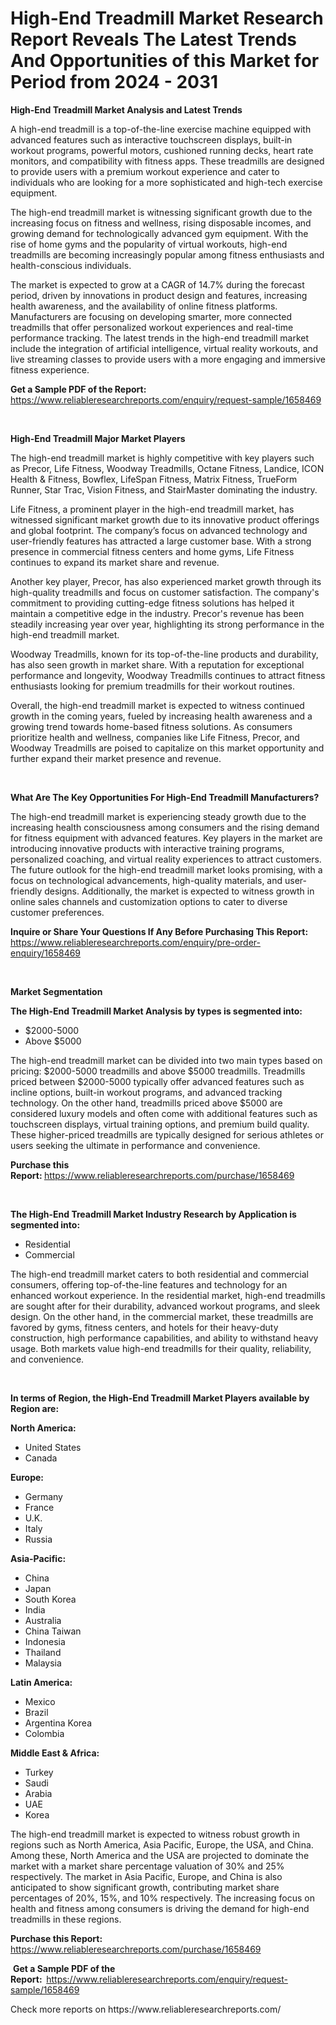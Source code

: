 <p><h1>High-End Treadmill Market Research Report Reveals The Latest Trends And Opportunities of this Market for Period from 2024 - 2031</h1></p><p><strong>High-End Treadmill Market Analysis and Latest Trends</strong></p>
<p><p>A high-end treadmill is a top-of-the-line exercise machine equipped with advanced features such as interactive touchscreen displays, built-in workout programs, powerful motors, cushioned running decks, heart rate monitors, and compatibility with fitness apps. These treadmills are designed to provide users with a premium workout experience and cater to individuals who are looking for a more sophisticated and high-tech exercise equipment.</p><p>The high-end treadmill market is witnessing significant growth due to the increasing focus on fitness and wellness, rising disposable incomes, and growing demand for technologically advanced gym equipment. With the rise of home gyms and the popularity of virtual workouts, high-end treadmills are becoming increasingly popular among fitness enthusiasts and health-conscious individuals.</p><p>The market is expected to grow at a CAGR of 14.7% during the forecast period, driven by innovations in product design and features, increasing health awareness, and the availability of online fitness platforms. Manufacturers are focusing on developing smarter, more connected treadmills that offer personalized workout experiences and real-time performance tracking. The latest trends in the high-end treadmill market include the integration of artificial intelligence, virtual reality workouts, and live streaming classes to provide users with a more engaging and immersive fitness experience.</p></p>
<p><strong>Get a Sample PDF of the Report:&nbsp;</strong> <a href="https://www.reliableresearchreports.com/enquiry/request-sample/1658469">https://www.reliableresearchreports.com/enquiry/request-sample/1658469</a></p>
<p>&nbsp;</p>
<p><strong>High-End Treadmill Major Market Players</strong></p>
<p><p>The high-end treadmill market is highly competitive with key players such as Precor, Life Fitness, Woodway Treadmills, Octane Fitness, Landice, ICON Health & Fitness, Bowflex, LifeSpan Fitness, Matrix Fitness, TrueForm Runner, Star Trac, Vision Fitness, and StairMaster dominating the industry.</p><p>Life Fitness, a prominent player in the high-end treadmill market, has witnessed significant market growth due to its innovative product offerings and global footprint. The company’s focus on advanced technology and user-friendly features has attracted a large customer base. With a strong presence in commercial fitness centers and home gyms, Life Fitness continues to expand its market share and revenue.</p><p>Another key player, Precor, has also experienced market growth through its high-quality treadmills and focus on customer satisfaction. The company's commitment to providing cutting-edge fitness solutions has helped it maintain a competitive edge in the industry. Precor's revenue has been steadily increasing year over year, highlighting its strong performance in the high-end treadmill market.</p><p>Woodway Treadmills, known for its top-of-the-line products and durability, has also seen growth in market share. With a reputation for exceptional performance and longevity, Woodway Treadmills continues to attract fitness enthusiasts looking for premium treadmills for their workout routines.</p><p>Overall, the high-end treadmill market is expected to witness continued growth in the coming years, fueled by increasing health awareness and a growing trend towards home-based fitness solutions. As consumers prioritize health and wellness, companies like Life Fitness, Precor, and Woodway Treadmills are poised to capitalize on this market opportunity and further expand their market presence and revenue.</p></p>
<p>&nbsp;</p>
<p><strong>What Are The Key Opportunities For High-End Treadmill Manufacturers?</strong></p>
<p><p>The high-end treadmill market is experiencing steady growth due to the increasing health consciousness among consumers and the rising demand for fitness equipment with advanced features. Key players in the market are introducing innovative products with interactive training programs, personalized coaching, and virtual reality experiences to attract customers. The future outlook for the high-end treadmill market looks promising, with a focus on technological advancements, high-quality materials, and user-friendly designs. Additionally, the market is expected to witness growth in online sales channels and customization options to cater to diverse customer preferences.</p></p>
<p><strong>Inquire or Share Your Questions If Any Before Purchasing This Report:</strong> <a href="https://www.reliableresearchreports.com/enquiry/pre-order-enquiry/1658469">https://www.reliableresearchreports.com/enquiry/pre-order-enquiry/1658469</a></p>
<p>&nbsp;</p>
<p><strong>Market Segmentation</strong></p>
<p><strong>The High-End Treadmill Market Analysis by types is segmented into:</strong></p>
<p><ul><li>$2000-5000</li><li>Above $5000</li></ul></p>
<p><p>The high-end treadmill market can be divided into two main types based on pricing: $2000-5000 treadmills and above $5000 treadmills. Treadmills priced between $2000-5000 typically offer advanced features such as incline options, built-in workout programs, and advanced tracking technology. On the other hand, treadmills priced above $5000 are considered luxury models and often come with additional features such as touchscreen displays, virtual training options, and premium build quality. These higher-priced treadmills are typically designed for serious athletes or users seeking the ultimate in performance and convenience.</p></p>
<p><strong>Purchase this Report:&nbsp;</strong><a href="https://www.reliableresearchreports.com/purchase/1658469">https://www.reliableresearchreports.com/purchase/1658469</a></p>
<p>&nbsp;</p>
<p><strong>The High-End Treadmill Market Industry Research by Application is segmented into:</strong></p>
<p><ul><li>Residential</li><li>Commercial</li></ul></p>
<p><p>The high-end treadmill market caters to both residential and commercial consumers, offering top-of-the-line features and technology for an enhanced workout experience. In the residential market, high-end treadmills are sought after for their durability, advanced workout programs, and sleek design. On the other hand, in the commercial market, these treadmills are favored by gyms, fitness centers, and hotels for their heavy-duty construction, high performance capabilities, and ability to withstand heavy usage. Both markets value high-end treadmills for their quality, reliability, and convenience.</p></p>
<p>&nbsp;</p>
<p><strong>In terms of Region, the High-End Treadmill Market Players available by Region are:</strong></p>
<p>
    <p> <strong> North America: </strong>
        <ul>
            <li>United States</li>
            <li>Canada</li>
        </ul>
        </p> 
    <p> <strong> Europe: </strong>
        <ul>
            <li>Germany</li>
            <li>France</li>
            <li>U.K.</li>
            <li>Italy</li>
            <li>Russia</li>
        </ul>
        </p> 
    <p> <strong> Asia-Pacific: </strong>
        <ul>
            <li>China</li>
            <li>Japan</li>
            <li>South Korea</li>
            <li>India</li>
            <li>Australia</li>
            <li>China Taiwan</li>
            <li>Indonesia</li>
            <li>Thailand</li>
            <li>Malaysia</li>
        </ul>
        </p> 
    <p> <strong> Latin America: </strong>
        <ul>
            <li>Mexico</li>
            <li>Brazil</li>
            <li>Argentina Korea</li>
            <li>Colombia</li>
        </ul>
        </p> 
    <p> <strong> Middle East & Africa: </strong>
        <ul>
            <li>Turkey</li>
            <li>Saudi</li>
            <li>Arabia</li>
            <li>UAE</li>
            <li>Korea</li>
        </ul>
    </p>
    </p>
<p><p>The high-end treadmill market is expected to witness robust growth in regions such as North America, Asia Pacific, Europe, the USA, and China. Among these, North America and the USA are projected to dominate the market with a market share percentage valuation of 30% and 25% respectively. The market in Asia Pacific, Europe, and China is also anticipated to show significant growth, contributing market share percentages of 20%, 15%, and 10% respectively. The increasing focus on health and fitness among consumers is driving the demand for high-end treadmills in these regions.</p></p>
<p><strong>Purchase this Report: </strong><a href="https://www.reliableresearchreports.com/purchase/1658469">https://www.reliableresearchreports.com/purchase/1658469</a></p>
<p>&nbsp;<strong>Get a Sample PDF of the Report:&nbsp;&nbsp;</strong><a href="https://www.reliableresearchreports.com/enquiry/request-sample/1658469">https://www.reliableresearchreports.com/enquiry/request-sample/1658469</a></p>
<p><strong></strong></p>
<p>Check more reports on https://www.reliableresearchreports.com/</p>